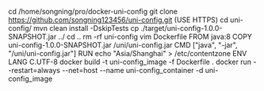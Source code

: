 cd /home/songning/pro/docker-uni-config
git clone https://github.com/songning123456/uni-config.git (USE HTTPS)
cd uni-config/
mvn clean install -DskipTests
cp ./target/uni-config-1.0.0-SNAPSHOT.jar ../
cd ..
rm -rf uni-config
vim Dockerfile
    FROM java:8
    COPY uni-config-1.0.0-SNAPSHOT.jar /uni/uni-config.jar
    CMD ["java", "-jar", "/uni/uni-config.jar"]
    RUN echo "Asia/Shanghai" > /etc/contentzone
    ENV LANG C.UTF-8
docker build -t uni-config_image -f Dockerfile .
docker run --restart=always --net=host --name uni-config_container -d uni-config_image